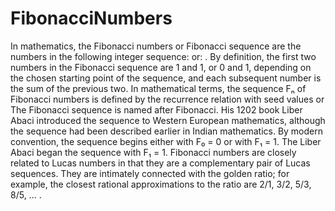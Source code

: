 # FibonacciNumbers

In mathematics, the Fibonacci numbers or Fibonacci sequence are the numbers in the following integer sequence: or: . By definition, the first two numbers in the Fibonacci sequence are 1 and 1, or 0 and 1, depending on the chosen starting point of the sequence, and each subsequent number is the sum of the previous two. In mathematical terms, the sequence Fₙ of Fibonacci numbers is defined by the recurrence relation with seed values or The Fibonacci sequence is named after Fibonacci. His 1202 book Liber Abaci introduced the sequence to Western European mathematics, although the sequence had been described earlier in Indian mathematics. By modern convention, the sequence begins either with F₀ = 0 or with F₁ = 1. The Liber Abaci began the sequence with F₁ = 1. Fibonacci numbers are closely related to Lucas numbers in that they are a complementary pair of Lucas sequences. They are intimately connected with the golden ratio; for example, the closest rational approximations to the ratio are 2/1, 3/2, 5/3, 8/5, ... .
